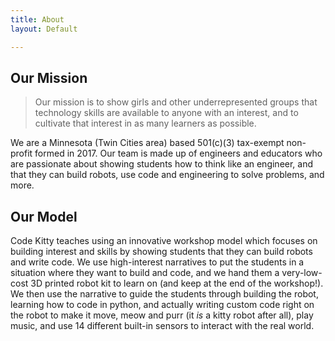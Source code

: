 ```yaml
---
title: About
layout: Default

---
```

## Our Mission

> Our mission is to show girls and other underrepresented groups that technology skills are available to anyone with an interest, and to cultivate that interest in as many learners as possible.

We are a Minnesota (Twin Cities area) based 501(c)(3) tax-exempt non-profit formed in 2017. Our team is made up of engineers and educators who are passionate about showing students how to think like an engineer, and that they can build robots, use code and engineering to solve problems, and more.

## Our Model

Code Kitty teaches using an innovative workshop model which focuses on building interest and skills by showing students that they can build robots and write code. We use high-interest narratives to put the students in a situation where they want to build and code, and we hand them a very-low-cost 3D printed robot kit to learn on (and keep at the end of the workshop!). We then use the narrative to guide the students through building the robot, learning how to code in python, and actually writing custom code right on the robot to make it move, meow and purr (it _is_ a kitty robot after all), play music, and use 14 different built-in sensors to interact with the real world.